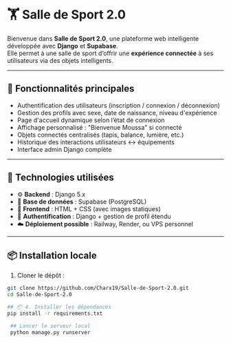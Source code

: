 # 🏋️ Salle de Sport 2.0

Bienvenue dans **Salle de Sport 2.0**, une plateforme web intelligente développée avec **Django** et **Supabase**.  
Elle permet à une salle de sport d’offrir une **expérience connectée** à ses utilisateurs via des objets intelligents.

---

## 🚀 Fonctionnalités principales

- Authentification des utilisateurs (inscription / connexion / déconnexion)
- Gestion des profils avec sexe, date de naissance, niveau d'expérience
- Page d'accueil dynamique selon l’état de connexion
- Affichage personnalisé : "Bienvenue Moussa" si connecté
- Objets connectés centralisés (tapis, balance, lumière, etc.)
- Historique des interactions utilisateurs ↔ équipements
- Interface admin Django complète

---

## 🔧 Technologies utilisées

- ⚙️ **Backend** : Django 5.x
- 🧠 **Base de données** : Supabase (PostgreSQL)
- 🎨 **Frontend** : HTML + CSS (avec images statiques)
- 🔐 **Authentification** : Django + gestion de profil étendu
- ☁️ **Déploiement possible** : Railway, Render, ou VPS personnel

---

## 📦 Installation locale

1. Cloner le dépôt :

```bash
git clone https://github.com/Charx19/Salle-de-Sport-2.0.git
cd Salle-de-Sport-2.0

## 📦 4. Installer les dépendances
pip install -r requirements.txt

 ## Lancer le serveur local
 python manage.py runserver


